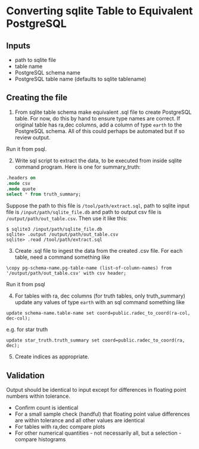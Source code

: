 # Converting sqlite Table to Equivalent PostgreSQL

## Inputs
* path to sqlite file
* table name
* PostgreSQL schema name
* PostgreSQL table name (defaults to sqlite tablename)

## Creating the file

1. From sqlite table schema make equivalent .sql file to create PostgreSQL table.  For now, do this by hand to ensure type names are correct. If original table has ra,dec columns, add a column of type `earth` to the PostgreSQL schema. All of this could perhaps be automated but if so review output.

Run it from psql.

2. Write sql script to extract the data, to be executed from inside sqlite command program. Here is one for summary_truth:

```sql
.headers on
.mode csv
.mode quote
select * from truth_summary;
```
Suppose the path to this file is  `/tool/path/extract.sql`, path to sqlite input file is `/input/path/sqlite_file.db` and path to output csv file is `/output/path/out_table.csv`. Then use it like this:
```
$ sqlite3 /input/path/sqlite_file.db
sqlite> .output /output/path/out_table.csv
sqlite> .read /tool/path/extract.sql
```
3. Create .sql file to ingest the data from the created .csv file. For each table, need a command something like
```
\copy pg-schema-name.pg-table-name (list-of-column-names) from '/output/path/out_table.csv' with csv header;
```
Run it from psql

4. For tables with ra, dec columns (for truth tables, only truth_summary) update any values of type `earth` with an sql command something like
```
update schema-name.table-name set coord=public.radec_to_coord(ra-col, dec-col);
```
e.g. for star truth
```
update star_truth.truth_summary set coord=public.radec_to_coord(ra, dec);
```
5. Create indices as appropriate.

## Validation
Output should be identical to input except for differences in floating point numbers within tolerance.

* Confirm count is identical
* For a small sample check (handful) that floating point value differences are within tolerance and all other values are identical
* For tables with ra,dec compare plots
* For other numerical quantities - not necessarily all, but a selection - compare histograms
